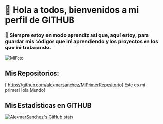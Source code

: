 # 👋 Hola a todos, bienvenidos a mi perfil de GITHUB


### 🌱 Siempre estoy en modo aprendíz así que, aquí estoy, para guardar mis códigos que iré aprendiendo y los proyectos en los que iré trabajando.

![MiFoto](https://www.google.com/imgres?imgurl=https%3A%2F%2Fmedia-exp1.licdn.com%2Fdms%2Fimage%2FC4D16AQHCL1yfZD16CA%2Fprofile-displaybackgroundimage-shrink_200_800%2F0%2F1668246114699%3Fe%3D2147483647%26v%3Dbeta%26t%3D1eUKRRlj4yNZKQXOSxQgg97QsnxHkgv5zRFONyFcABk&imgrefurl=https%3A%2F%2Fes.linkedin.com%2Fin%2Falexmar-sanchez&tbnid=n9pEfHPUwk1rPM&vet=12ahUKEwi3-tC02Yr8AhWFgM4BHTvtAD4QMygHegQIARBF..i&docid=2YKnELPdcjO-fM&w=800&h=200&itg=1&q=alexmar%20sanchez&ved=2ahUKEwi3-tC02Yr8AhWFgM4BHTvtAD4QMygHegQIARBF) 

## Mis Repositorios:
[ https://github.com/alexmarsanchez/MiPrimerRepositorio] Este es mi primer Hola Mundo!

## Mis Estadísticas en GITHUB
[![AlexmarSanchez's GitHub stats](https://github-readme-stats.vercel.app/api?username=alexmarsanchez)](https://github.com/alexmarsanchez/github-readme-stats)
<!--
**alexmarsanchez/AlexmarSanchez** is a ✨ _special_ ✨ repository because its `README.md` (this file) appears on your GitHub profile.

Here are some ideas to get you started:

- 🔭 I’m currently working on ...
- 🌱 I’m currently learning ...
- 👯 I’m looking to collaborate on ...
- 🤔 I’m looking for help with ...
- 💬 Ask me about ...
- 📫 How to reach me: ...
- 😄 Pronouns: ...
- ⚡ Fun fact: ...
-->
